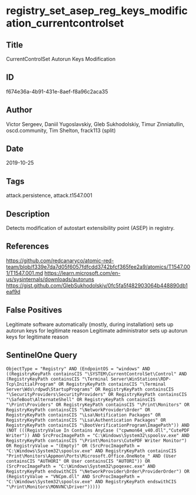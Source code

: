 # registry_set_asep_reg_keys_modification_currentcontrolset

## Title
CurrentControlSet Autorun Keys Modification

## ID
f674e36a-4b91-431e-8aef-f8a96c2aca35

## Author
Victor Sergeev, Daniil Yugoslavskiy, Gleb Sukhodolskiy, Timur Zinniatullin, oscd.community, Tim Shelton, frack113 (split)

## Date
2019-10-25

## Tags
attack.persistence, attack.t1547.001

## Description
Detects modification of autostart extensibility point (ASEP) in registry.

## References
https://github.com/redcanaryco/atomic-red-team/blob/f339e7da7d05f6057fdfcdd3742bfcf365fee2a9/atomics/T1547.001/T1547.001.md
https://learn.microsoft.com/en-us/sysinternals/downloads/autoruns
https://gist.github.com/GlebSukhodolskiy/0fc5fa5f482903064b448890db1eaf9d

## False Positives
Legitimate software automatically (mostly, during installation) sets up autorun keys for legitimate reason
Legitimate administrator sets up autorun keys for legitimate reason

## SentinelOne Query
```
ObjectType = "Registry" AND (EndpointOS = "windows" AND ((RegistryKeyPath containsCIS "\SYSTEM\CurrentControlSet\Control" AND (RegistryKeyPath containsCIS "\Terminal Server\WinStations\RDP-Tcp\InitialProgram" OR RegistryKeyPath containsCIS "\Terminal Server\Wds\rdpwd\StartupPrograms" OR RegistryKeyPath containsCIS "\SecurityProviders\SecurityProviders" OR RegistryKeyPath containsCIS "\SafeBoot\AlternateShell" OR RegistryKeyPath containsCIS "\Print\Providers" OR RegistryKeyPath containsCIS "\Print\Monitors" OR RegistryKeyPath containsCIS "\NetworkProvider\Order" OR RegistryKeyPath containsCIS "\Lsa\Notification Packages" OR RegistryKeyPath containsCIS "\Lsa\Authentication Packages" OR RegistryKeyPath containsCIS "\BootVerificationProgram\ImagePath")) AND (NOT (((RegistryValue In Contains AnyCase ("cpwmon64_v40.dll","CutePDF Writer")) AND SrcProcImagePath = "C:\Windows\System32\spoolsv.exe" AND RegistryKeyPath containsCIS "\Print\Monitors\CutePDF Writer Monitor") OR RegistryValue = "(Empty)" OR (SrcProcImagePath = "C:\Windows\System32\spoolsv.exe" AND RegistryKeyPath containsCIS "Print\Monitors\Appmon\Ports\Microsoft.Office.OneNote_" AND (User containsCIS "AUTHORI" OR User containsCIS "AUTORI")) OR (SrcProcImagePath = "C:\Windows\System32\poqexec.exe" AND RegistryKeyPath endswithCIS "\NetworkProvider\Order\ProviderOrder") OR (RegistryValue = "VNCpm.dll" AND SrcProcImagePath = "C:\Windows\System32\spoolsv.exe" AND RegistryKeyPath endswithCIS "\Print\Monitors\MONVNC\Driver")))))

```
